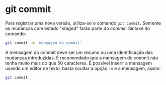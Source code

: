 # git commit

Para registrar uma nova versão, utiliza-se o comando `git commit`. Somente as
mudanças com estado "_staged_" farão parte do _commit_. Sintaxe do comando:
```sh
git commit -m 'mensagem do commit'
```

A mensagem do commit deve ser um resumo ou uma identificação das mudanças
introduzidas. É recomendado que a mensagem do commit não tenha muito mais do que
50 caracteres. É possível inserir a mensagem usando um editor de texto, basta
ocultar a opção `-m` e a mensagem, assim:
```sh
git commit
```
